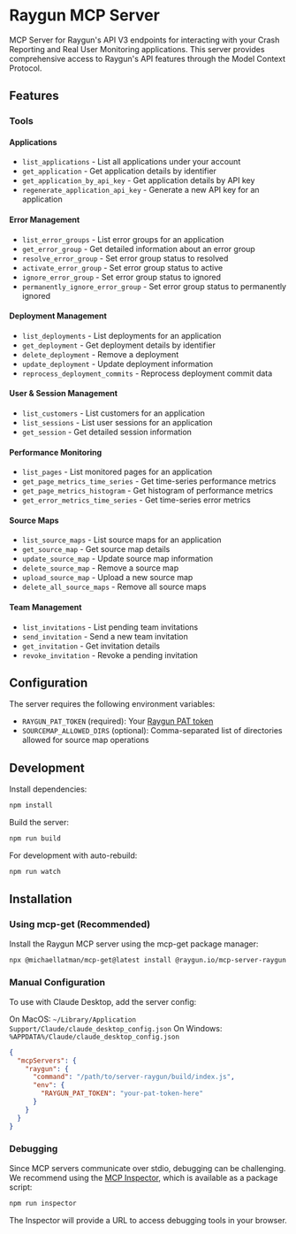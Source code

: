 # Raygun MCP Server

MCP Server for Raygun's API V3 endpoints for interacting with your Crash Reporting and Real User Monitoring applications. This server provides comprehensive access to Raygun's API features through the Model Context Protocol.

## Features

### Tools

#### Applications
- `list_applications` - List all applications under your account
- `get_application` - Get application details by identifier
- `get_application_by_api_key` - Get application details by API key
- `regenerate_application_api_key` - Generate a new API key for an application

#### Error Management
- `list_error_groups` - List error groups for an application
- `get_error_group` - Get detailed information about an error group
- `resolve_error_group` - Set error group status to resolved
- `activate_error_group` - Set error group status to active
- `ignore_error_group` - Set error group status to ignored
- `permanently_ignore_error_group` - Set error group status to permanently ignored

#### Deployment Management
- `list_deployments` - List deployments for an application
- `get_deployment` - Get deployment details by identifier
- `delete_deployment` - Remove a deployment
- `update_deployment` - Update deployment information
- `reprocess_deployment_commits` - Reprocess deployment commit data

#### User & Session Management
- `list_customers` - List customers for an application
- `list_sessions` - List user sessions for an application
- `get_session` - Get detailed session information

#### Performance Monitoring
- `list_pages` - List monitored pages for an application
- `get_page_metrics_time_series` - Get time-series performance metrics
- `get_page_metrics_histogram` - Get histogram of performance metrics
- `get_error_metrics_time_series` - Get time-series error metrics

#### Source Maps
- `list_source_maps` - List source maps for an application
- `get_source_map` - Get source map details
- `update_source_map` - Update source map information
- `delete_source_map` - Remove a source map
- `upload_source_map` - Upload a new source map
- `delete_all_source_maps` - Remove all source maps

#### Team Management
- `list_invitations` - List pending team invitations
- `send_invitation` - Send a new team invitation
- `get_invitation` - Get invitation details
- `revoke_invitation` - Revoke a pending invitation

## Configuration

The server requires the following environment variables:

- `RAYGUN_PAT_TOKEN` (required): Your [Raygun PAT token](https://raygun.com/documentation/product-guides/raygun-api/)
- `SOURCEMAP_ALLOWED_DIRS` (optional): Comma-separated list of directories allowed for source map operations

## Development

Install dependencies:
```bash
npm install
```

Build the server:
```bash
npm run build
```

For development with auto-rebuild:
```bash
npm run watch
```

## Installation

### Using mcp-get (Recommended)

Install the Raygun MCP server using the mcp-get package manager:

```bash
npx @michaellatman/mcp-get@latest install @raygun.io/mcp-server-raygun
```

### Manual Configuration

To use with Claude Desktop, add the server config:

On MacOS: `~/Library/Application Support/Claude/claude_desktop_config.json`
On Windows: `%APPDATA%/Claude/claude_desktop_config.json`

```json
{
  "mcpServers": {
    "raygun": {
      "command": "/path/to/server-raygun/build/index.js",
      "env": {
        "RAYGUN_PAT_TOKEN": "your-pat-token-here"
      }
    }
  }
}
```

### Debugging

Since MCP servers communicate over stdio, debugging can be challenging. We recommend using the [MCP Inspector](https://github.com/modelcontextprotocol/inspector), which is available as a package script:

```bash
npm run inspector
```

The Inspector will provide a URL to access debugging tools in your browser.
